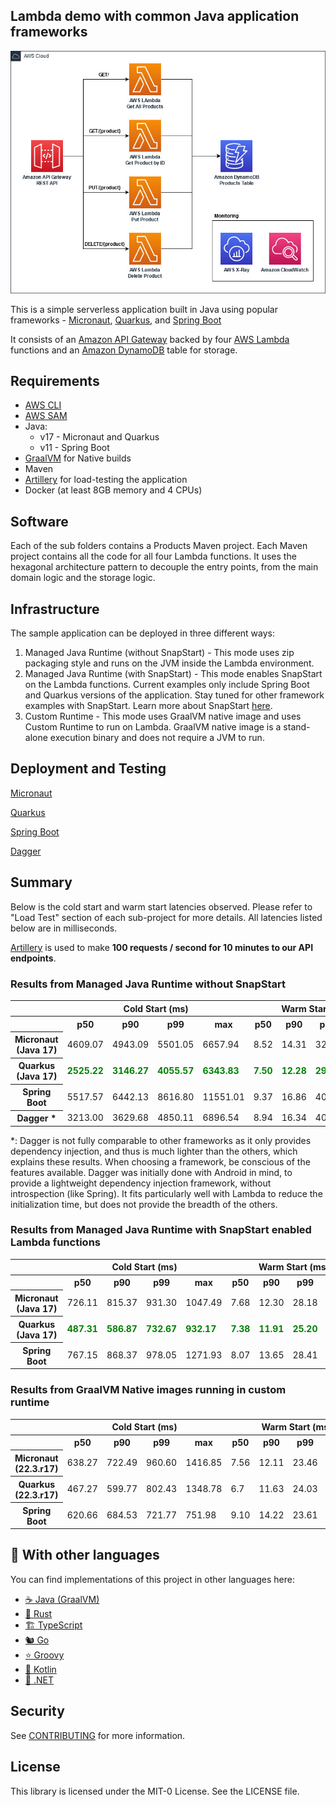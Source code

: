 ## Lambda demo with common Java application frameworks

![Architecture Diagram](imgs/diagram.jpg)

This is a simple serverless application built in Java using popular frameworks - [Micronaut](https://micronaut.io/), [Quarkus](https://quarkus.io/), and [Spring Boot](https://spring.io/projects/spring-boot)

It consists of an [Amazon API Gateway](https://aws.amazon.com/api-gateway/) backed by four [AWS Lambda](https://aws.amazon.com/lambda/)
functions and an [Amazon DynamoDB](https://aws.amazon.com/dynamodb/) table for storage.

## Requirements

- [AWS CLI](https://aws.amazon.com/cli/)
- [AWS SAM](https://aws.amazon.com/serverless/sam/)
- Java:
  - v17 - Micronaut and Quarkus
  - v11 - Spring Boot
- [GraalVM](https://www.graalvm.org/) for Native builds
- Maven
- [Artillery](https://www.artillery.io/) for load-testing the application
- Docker (at least 8GB memory and 4 CPUs)

## Software

Each of the sub folders contains a Products Maven project. Each Maven project contains all the code for all four
Lambda functions. It uses the hexagonal architecture pattern to decouple the entry points, from the main domain logic
and the storage logic.

## Infrastructure

The sample application can be deployed in three different ways:
1. Managed Java Runtime (without SnapStart) - This mode uses zip packaging style and runs on the JVM inside the Lambda environment.
2. Managed Java Runtime (with SnapStart) - This mode enables SnapStart on the Lambda functions. Current examples only include Spring Boot and Quarkus versions of the application.
Stay tuned for other framework examples with SnapStart. Learn more about SnapStart [here](https://docs.aws.amazon.com/lambda/latest/dg/snapstart.html).
3. Custom Runtime - This mode uses GraalVM native image and uses Custom Runtime to run on Lambda. 
   GraalVM native image is a stand-alone execution binary and does not require a JVM to run.

## Deployment and Testing

[Micronaut](micronaut)

[Quarkus](quarkus)

[Spring Boot](springboot)

[Dagger](dagger)

## Summary
Below is the cold start and warm start latencies observed. Please refer to "Load Test" section of each sub-project for more details.
All latencies listed below are in milliseconds.

[Artillery](https://www.artillery.io/) is used to make **100 requests / second for 10 minutes to our API endpoints**.

### Results from Managed Java Runtime without SnapStart

<table class="table-bordered">
        <tr>
            <th colspan="1" style="horizontal-align : middle;text-align:center;"></th>
            <th colspan="4" style="horizontal-align : middle;text-align:center;">Cold Start (ms)</th>
            <th colspan="4" style="horizontal-align : middle;text-align:center;">Warm Start (ms)</th>           
        </tr>
        <tr>
            <th></th>
            <th scope="col">p50</th>
            <th scope="col">p90</th>
            <th scope="col">p99</th>
            <th scope="col">max</th>
            <th scope="col">p50</th>
            <th scope="col">p90</th>
            <th scope="col">p99</th>
            <th scope="col">max</th>
        </tr>        
        <tr>
            <th>Micronaut (Java 17)</th>
            <td>4609.07</td>
            <td>4943.09</td>
            <td>5501.05</td>
            <td>6657.94</td>
            <td>8.52</td>
            <td>14.31</td>
            <td>32.52</td>
            <td>314.99</td>
        </tr>
        <tr>
            <th>Quarkus (Java 17)</th>
            <td><b style="color: green">2525.22</b></td>
            <td><b style="color: green">3146.27</b></td>
            <td><b style="color: green">4055.57</b></td>
            <td><b style="color: green">6343.83</b></td>
            <td><b style="color: green">7.50</b></td>
            <td><b style="color: green">12.28</b></td>
            <td><b style="color: green">29.87</b></td>
            <td><b style="color: green">231.52</b></td>
        </tr>
        <tr>
            <th>Spring Boot</th>
            <td>5517.57</td>
            <td>6442.13</td>
            <td>8616.80</td>
            <td>11551.01</td>
            <td>9.37</td>
            <td>16.86</td>
            <td>40.38</td>
            <td>319.69</td>
        </tr>
        <tr>
            <th>Dagger *</th>
            <td>3213.00</td>
            <td>3629.68</td>
            <td>4850.11</td>
            <td>6896.54</td>
            <td>8.94</td>
            <td>16.34</td>
            <td>40.38</td>
            <td>292.20</td>
        </tr>
</table>
*: Dagger is not fully comparable to other frameworks as it only provides dependency injection, and thus is much lighter than the others, which explains these results.
When choosing a framework, be conscious of the features available. Dagger was initially done with Android in mind, to provide a lightweight dependency injection framework, without introspection (like Spring). 
It fits particularly well with Lambda to reduce the initialization time, but does not provide the breadth of the others.

### Results from Managed Java Runtime with SnapStart enabled Lambda functions

<table class="table-bordered">
        <tr>
            <th colspan="1" style="horizontal-align : middle;text-align:center;"></th>
            <th colspan="4" style="horizontal-align : middle;text-align:center;">Cold Start (ms)</th>
            <th colspan="4" style="horizontal-align : middle;text-align:center;">Warm Start (ms)</th>           
        </tr>
        <tr>
            <th></th>
            <th scope="col">p50</th>
            <th scope="col">p90</th>
            <th scope="col">p99</th>
            <th scope="col">max</th>
            <th scope="col">p50</th>
            <th scope="col">p90</th>
            <th scope="col">p99</th>
            <th scope="col">max</th>
        </tr>
        <tr>
            <th>Micronaut (Java 17)</th>
            <td>726.11</td>
            <td>815.37</td>
            <td>931.30</td>
            <td>1047.49</td>
            <td>7.68</td>
            <td>12.30</td>
            <td>28.18</td>
            <td>244.82</td>
        </tr>
        <tr>
            <th>Quarkus (Java 17)</th>
            <td><b style="color: green">487.31</b></td>
            <td><b style="color: green">586.87</b></td>
            <td><b style="color: green">732.67</b></td>
            <td><b style="color: green">932.17</b></td>
            <td><b style="color: green">7.38</b></td>
            <td><b style="color: green">11.91</b></td>
            <td><b style="color: green">25.20</b></td>
            <td><b style="color: green">147.26</b></td>
        </tr>
        <tr>
            <th>Spring Boot</th>
            <td>767.15</td>
            <td>868.37</td>
            <td>978.05</td>
            <td>1271.93</td>
            <td>8.07</td>
            <td>13.65</td>
            <td>28.41</td>
            <td>226.37</td>
        </tr>
</table>


### Results from GraalVM Native images running in custom runtime

<table class="table-bordered">
        <tr>
            <th colspan="1" style="horizontal-align : middle;text-align:center;"></th>
            <th colspan="4" style="horizontal-align : middle;text-align:center;">Cold Start (ms)</th>
            <th colspan="4" style="horizontal-align : middle;text-align:center;">Warm Start (ms)</th>           
        </tr>
        <tr>
            <th></th>
            <th scope="col">p50</th>
            <th scope="col">p90</th>
            <th scope="col">p99</th>
            <th scope="col">max</th>
            <th scope="col">p50</th>
            <th scope="col">p90</th>
            <th scope="col">p99</th>
            <th scope="col">max</th>
        </tr>        
        <tr>
            <th>Micronaut (22.3.r17)</th>
            <td>638.27</td>
            <td>722.49</td>
            <td>960.60</td>
            <td>1416.85</td>
            <td>7.56</td>
            <td>12.11</td>
            <td>23.46</td>
            <td>1029.55</td>
        </tr>
        <tr>
            <th>Quarkus (22.3.r17)</th>
            <td>467.27</td>
            <td>599.77</td>
            <td>802.43</td>
            <td>1348.78</td>
            <td>6.7</td>
            <td>11.63</td>
            <td>24.03</td>
            <td>168.47</td>
        </tr>
        <tr>
            <th>Spring Boot</th>
            <td>620.66</td>
            <td>684.53</td>
            <td>721.77</td>
            <td>751.98</td>
            <td>9.10</td>
            <td>14.22</td>
            <td>23.61</td>
            <td>259.16</td>
        </tr>
</table>

## 👀 With other languages

You can find implementations of this project in other languages here:

* [☕ Java (GraalVM)](https://github.com/aws-samples/serverless-graalvm-demo)
* [🦀 Rust](https://github.com/aws-samples/serverless-rust-demo)
* [🏗️ TypeScript](https://github.com/aws-samples/serverless-typescript-demo)
* [🐿️ Go](https://github.com/aws-samples/serverless-go-demo)
* [⭐ Groovy](https://github.com/aws-samples/serverless-groovy-demo)
* [🤖 Kotlin](https://github.com/aws-samples/serverless-kotlin-demo)
* [🥅 .NET](https://github.com/aws-samples/serverless-dotnet-demo)

## Security

See [CONTRIBUTING](CONTRIBUTING.md#security-issue-notifications) for more information.

## License

This library is licensed under the MIT-0 License. See the LICENSE file.
